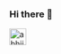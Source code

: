 ### Hi there 👋

<!--
**jacktherock/jacktherock** is a ✨ _special_ ✨ repository because its `README.md` (this file) appears on your GitHub profile.

Here are some ideas to get you started:

- 🔭 I’m currently working on ...
- 🌱 I’m currently learning ...
- 👯 I’m looking to collaborate on ...
- 🤔 I’m looking for help with ...
- 💬 Ask me about ...
- 📫 How to reach me: ...
- 😄 Pronouns: ...
- ⚡ Fun fact: ...
-->


<a href="https://dev.to/jacktherock">
  <img src="https://d2fltix0v2e0sb.cloudfront.net/dev-badge.svg" alt="abhijeet's DEV Profile" height="30" width="30">
</a>
